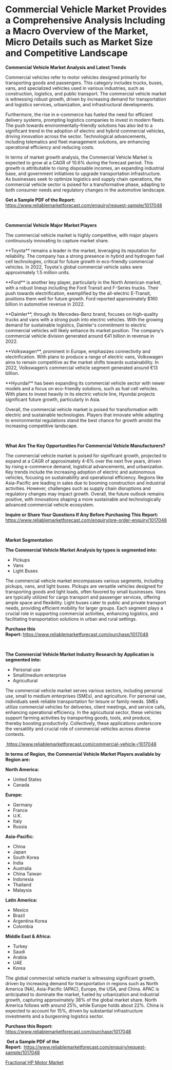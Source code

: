 <p><h1>Commercial Vehicle Market Provides a Comprehensive Analysis Including a Macro Overview of the Market, Micro Details such as Market Size and Competitive Landscape</h1></p><p><strong>Commercial Vehicle Market Analysis and Latest Trends</strong></p>
<p><p>Commercial vehicles refer to motor vehicles designed primarily for transporting goods and passengers. This category includes trucks, buses, vans, and specialized vehicles used in various industries, such as construction, logistics, and public transport. The commercial vehicle market is witnessing robust growth, driven by increasing demand for transportation and logistics services, urbanization, and infrastructural developments. </p><p>Furthermore, the rise in e-commerce has fueled the need for efficient delivery systems, prompting logistics companies to invest in modern fleets. The push towards environmentally-friendly solutions has also led to a significant trend in the adoption of electric and hybrid commercial vehicles, driving innovation across the sector. Technological advancements, including telematics and fleet management solutions, are enhancing operational efficiency and reducing costs.</p><p>In terms of market growth analysis, the Commercial Vehicle Market is expected to grow at a CAGR of 10.6% during the forecast period. This growth is attributable to rising disposable incomes, an expanding industrial base, and government initiatives to upgrade transportation infrastructure. As businesses seek to optimize logistics and supply chain operations, the commercial vehicle sector is poised for a transformative phase, adapting to both consumer needs and regulatory changes in the automotive landscape.</p></p>
<p><strong>Get a Sample PDF of the Report:&nbsp;</strong> <a href="https://www.reliablemarketforecast.com/enquiry/request-sample/1017048?utm_campaign=2516&utm_medium=2&utm_source=Github&utm_content=ia&utm_term=07032025&utm_id=commercial-vehicle">https://www.reliablemarketforecast.com/enquiry/request-sample/1017048</a></p>
<p>&nbsp;</p>
<p><strong>Commercial Vehicle Major Market Players</strong></p>
<p><p>The commercial vehicle market is highly competitive, with major players continuously innovating to capture market share. </p><p>**Toyota** remains a leader in the market, leveraging its reputation for reliability. The company has a strong presence in hybrid and hydrogen fuel cell technologies, critical for future growth in eco-friendly commercial vehicles. In 2022, Toyota's global commercial vehicle sales were approximately 1.5 million units.</p><p>**Ford** is another key player, particularly in the North American market, with a robust lineup including the Ford Transit and F-Series trucks. Their push towards electrification, exemplified by the all-electric E-Transit, positions them well for future growth. Ford reported approximately $160 billion in automotive revenue in 2022.</p><p>**Daimler**, through its Mercedes-Benz brand, focuses on high-quality trucks and vans with a strong push into electric vehicles. With the growing demand for sustainable logistics, Daimler's commitment to electric commercial vehicles will likely enhance its market position. The company’s commercial vehicle division generated around €41 billion in revenue in 2022.</p><p>**Volkswagen**, prominent in Europe, emphasizes connectivity and electrification. With plans to produce a range of electric vans, Volkswagen aims to remain competitive as the market shifts towards sustainability. In 2022, Volkswagen’s commercial vehicle segment generated around €13 billion.</p><p>**Hyundai** has been expanding its commercial vehicle sector with newer models and a focus on eco-friendly solutions, such as fuel cell vehicles. With plans to invest heavily in its electric vehicle line, Hyundai projects significant future growth, particularly in Asia.</p><p>Overall, the commercial vehicle market is poised for transformation with electric and sustainable technologies. Players that innovate while adapting to environmental regulations stand the best chance for growth amidst the increasing competitive landscape.</p></p>
<p>&nbsp;</p>
<p><strong>What Are The Key Opportunities For Commercial Vehicle Manufacturers?</strong></p>
<p><p>The commercial vehicle market is poised for significant growth, projected to expand at a CAGR of approximately 4-6% over the next five years, driven by rising e-commerce demand, logistical advancements, and urbanization. Key trends include the increasing adoption of electric and autonomous vehicles, focusing on sustainability and operational efficiency. Regions like Asia-Pacific are leading in sales due to booming construction and industrial activities. However, challenges such as supply chain disruptions and regulatory changes may impact growth. Overall, the future outlook remains positive, with innovations shaping a more sustainable and technologically advanced commercial vehicle ecosystem.</p></p>
<p><strong>Inquire or Share Your Questions If Any Before Purchasing This Report:</strong> <a href="https://www.reliablemarketforecast.com/enquiry/pre-order-enquiry/1017048?utm_campaign=2516&utm_medium=2&utm_source=Github&utm_content=ia&utm_term=07032025&utm_id=commercial-vehicle">https://www.reliablemarketforecast.com/enquiry/pre-order-enquiry/1017048</a></p>
<p>&nbsp;</p>
<p><strong>Market Segmentation</strong></p>
<p><strong>The Commercial Vehicle Market Analysis by types is segmented into:</strong></p>
<p><ul><li>Pickups</li><li>Vans</li><li>Light Buses</li></ul></p>
<p><p>The commercial vehicle market encompasses various segments, including pickups, vans, and light buses. Pickups are versatile vehicles designed for transporting goods and light loads, often favored by small businesses. Vans are typically utilized for cargo transport and passenger services, offering ample space and flexibility. Light buses cater to public and private transport needs, providing efficient mobility for larger groups. Each segment plays a crucial role in supporting commercial activities, enhancing logistics, and facilitating transportation solutions in urban and rural settings.</p></p>
<p><strong>Purchase this Report:&nbsp;</strong><a href="https://www.reliablemarketforecast.com/purchase/1017048?utm_campaign=2516&utm_medium=2&utm_source=Github&utm_content=ia&utm_term=07032025&utm_id=commercial-vehicle">https://www.reliablemarketforecast.com/purchase/1017048</a></p>
<p>&nbsp;</p>
<p><strong>The Commercial Vehicle Market Industry Research by Application is segmented into:</strong></p>
<p><ul><li>Personal use</li><li>Small/medium enterprise</li><li>Agricultural</li></ul></p>
<p><p>The commercial vehicle market serves various sectors, including personal use, small to medium enterprises (SMEs), and agriculture. For personal use, individuals seek reliable transportation for leisure or family needs. SMEs utilize commercial vehicles for deliveries, client meetings, and service calls, enhancing operational efficiency. In the agricultural sector, these vehicles support farming activities by transporting goods, tools, and produce, thereby boosting productivity. Collectively, these applications underscore the versatility and crucial role of commercial vehicles across diverse contexts.</p></p>
<p><a href="https://www.reliablemarketforecast.com/commercial-vehicle-r1017048?utm_campaign=2516&utm_medium=2&utm_source=Github&utm_content=ia&utm_term=07032025&utm_id=commercial-vehicle">&nbsp;https://www.reliablemarketforecast.com/commercial-vehicle-r1017048</a></p>
<p><strong>In terms of Region, the Commercial Vehicle Market Players available by Region are:</strong></p>
<p>
    <p> <strong> North America: </strong>
        <ul>
            <li>United States</li>
            <li>Canada</li>
        </ul>
        </p> 
    <p> <strong> Europe: </strong>
        <ul>
            <li>Germany</li>
            <li>France</li>
            <li>U.K.</li>
            <li>Italy</li>
            <li>Russia</li>
        </ul>
        </p> 
    <p> <strong> Asia-Pacific: </strong>
        <ul>
            <li>China</li>
            <li>Japan</li>
            <li>South Korea</li>
            <li>India</li>
            <li>Australia</li>
            <li>China Taiwan</li>
            <li>Indonesia</li>
            <li>Thailand</li>
            <li>Malaysia</li>
        </ul>
        </p> 
    <p> <strong> Latin America: </strong>
        <ul>
            <li>Mexico</li>
            <li>Brazil</li>
            <li>Argentina Korea</li>
            <li>Colombia</li>
        </ul>
        </p> 
    <p> <strong> Middle East & Africa: </strong>
        <ul>
            <li>Turkey</li>
            <li>Saudi</li>
            <li>Arabia</li>
            <li>UAE</li>
            <li>Korea</li>
        </ul>
    </p>
    </p>
<p><p>The global commercial vehicle market is witnessing significant growth, driven by increasing demand for transportation in regions such as North America (NA), Asia-Pacific (APAC), Europe, the USA, and China. APAC is anticipated to dominate the market, fueled by urbanization and industrial growth, capturing approximately 38% of the global market share. North America follows with around 25%, while Europe holds about 22%. China is expected to account for 15%, driven by substantial infrastructure investments and a burgeoning logistics sector.</p></p>
<p><strong>Purchase this Report: </strong><a href="https://www.reliablemarketforecast.com/purchase/1017048?utm_campaign=2516&utm_medium=2&utm_source=Github&utm_content=ia&utm_term=07032025&utm_id=commercial-vehicle">https://www.reliablemarketforecast.com/purchase/1017048</a></p>
<p>&nbsp;<strong>Get a Sample PDF of the Report:&nbsp;&nbsp;</strong><a href="https://www.reliablemarketforecast.com/enquiry/request-sample/1017048?utm_campaign=2516&utm_medium=2&utm_source=Github&utm_content=ia&utm_term=07032025&utm_id=commercial-vehicle">https://www.reliablemarketforecast.com/enquiry/request-sample/1017048</a></p>
<p><strong></strong></p>
<p><p><a href="https://github.com/schwminh2001101/Market-Research-Report-List-1/blob/main/fractional-hp-motor-market.md?utm_campaign=2516&utm_medium=2&utm_source=Github&utm_content=ia&utm_term=07032025&utm_id=commercial-vehicle">Fractional HP Motor Market</a></p></p>